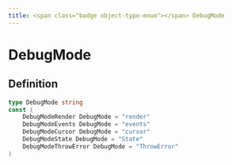```yaml
---
title: <span class="badge object-type-enum"></span> DebugMode
---
```

# <span class="badge object-type-enum"></span> DebugMode

## Definition

```go
type DebugMode string
const (
	DebugModeRender DebugMode = "render"
	DebugModeEvents DebugMode = "events"
	DebugModeCursor DebugMode = "cursor"
	DebugModeState DebugMode = "State"
	DebugModeThrowError DebugMode = "ThrowError"
)

```
